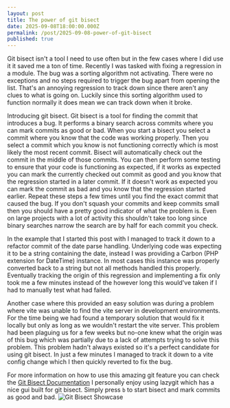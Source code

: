 ```yaml
---
layout: post
title: The power of git bisect
date: 2025-09-08T18:00:00.000Z
permalink: /post/2025-09-08-power-of-git-bisect
published: true
---
```


Git bisect isn't a tool I need to use often but in the few cases where I did use it it saved me a ton of time. Recently I was tasked with fixing a regression in a module. The bug was a sorting algorithm not activating. There were no exceptions and no steps required to trigger the bug apart from opening the list. That's an annoying regression to track down since there aren't any clues to what is going on. Luckily since this sorting algorithm used to function normally it does mean we can track down when it broke.

Introducing git bisect. Git bisect is a tool for finding the commit that introduces a bug. It performs a binary search across commits where you can mark commits as good or bad. When you start a bisect you select a commit where you know that the code was working properly. Then you select a commit which you know is not functioning correctly which is most likely the most recent commit. Bisect will automatically check out the commit in the middle of those commits. You can then perform some testing to ensure that your code is functioning as expected, if it works as expected you can mark the currently checked out commit as good and you know that the regression started in a later commit. If it doesn't work as expected you can mark the commit as bad and you know that the regression started earlier. Repeat these steps a few times until you find the exact commit that caused the bug. If you don't squash your commits and keep commits small then you should have a pretty good indicator of what the problem is. Even on large projects with a lot of activity this shouldn't take too long since binary searches narrow the search are by half for each commit you check.

In the example that I started this post with I managed to track it down to a refactor commit of the date parse handling. Underlying code was expecting it to be a string containing the date, instead I was providing a Carbon (PHP extension for DateTime) instance. In most cases this instance was properly converted back to a string but not all methods handled this properly. Eventually tracking the origin of this regression and implementing a fix only took me a few minutes instead of the however long this would've taken if I had to manually test what had failed.

Another case where this provided an easy solution was during a problem where vite was unable to find the vite server in development environments. For the time being we had found a temporary solution that would fix it locally but only as long as we wouldn't restart the vite server. This problem had been plaguing us for a few weeks but no-one knew what the origin was of this bug which was partially due to a lack of attempts trying to solve this problem. This problem hadn't always existed so it's a perfect candidate for using git bisect. In just a few minutes I managed to track it down to a vite config change which I then quickly reverted to fix the bug.

For more information on how to use this amazing git feature you can check the [Git Bisect Documentation](https://git-scm.com/docs/git-bisect)
I personally enjoy using lazygit which has a nice gui built for git bisect. Simply press `b` to start bisect and mark commits as good and bad.
![Git Bisect Showcase](https://github.com/jesseduffield/lazygit/raw/assets/demo/bisect-compressed.gif)